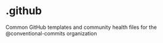 # .github

Common GitHub templates and community health files for the @conventional-commits organization
